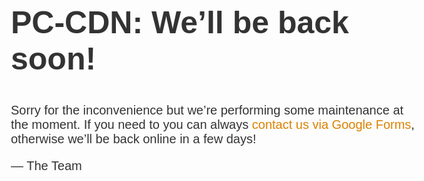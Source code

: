 <!doctype html>
<title>PC-CDN: Site Maintenance</title>
<style>
  body { text-align: center; padding: 150px; }
  h1 { font-size: 50px; }
  body { font: 20px Helvetica, sans-serif; color: #333; }
  article { display: block; text-align: left; width: 650px; margin: 0 auto; }
  a { color: #dc8100; text-decoration: none; }
  a:hover { color: #333; text-decoration: none; }
</style>

<article>
    <h1>PC-CDN: We&rsquo;ll be back soon!</h1>
    <div>
        <p>Sorry for the inconvenience but we&rsquo;re performing some maintenance at the moment. If you need to you can always <a href="https://docs.google.com/forms/d/e/1FAIpQLSf-GRQgXDcyKi00DMkTXk4xns9cZAt4QMHa5qZn4XrDtXFELw/viewform?usp=pp_url">contact us via Google Forms</a>, otherwise we&rsquo;ll be back online <!-- shortly -->in a few days!</p>
        <p>&mdash; The Team</p>
    </div>
</article>

